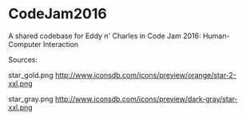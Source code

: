 # CodeJam2016
A shared codebase for Eddy n' Charles in Code Jam 2016: Human-Computer Interaction

Sources:

star_gold.png
http://www.iconsdb.com/icons/preview/orange/star-2-xxl.png

star_gray.png
http://www.iconsdb.com/icons/preview/dark-gray/star-xxl.png